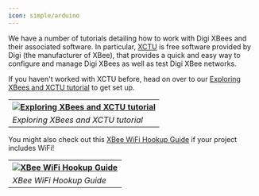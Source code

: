 ```yaml
---
icon: simple/arduino
---
```


We have a number of tutorials detailing how to work with Digi XBees and their associated software. In particular, [XCTU](https://www.digi.com/products/embedded-systems/digi-xbee/digi-xbee-tools/xctu) is free software provided by Digi (the manufacturer of XBee), that provides a quick and easy way to configure and manage Digi XBees as well as test Digi XBee networks. 

If you haven't worked with XCTU before, head on over to our [Exploring XBees and XCTU tutorial](https://learn.sparkfun.com/tutorials/exploring-xbees-and-xctu/all#starting-with-x-ctu) to get set up.  

<center><table class="tg">
  <tr>
    <th class="tg-v0mg"><a href="https://learn.sparkfun.com/tutorials/exploring-xbees-and-xctu/all#starting-with-x-ctu"><img src="https://cdn.sparkfun.com/assets/learn_tutorials/3/5/3/action-usb.jpg" alt="Exploring XBees and XCTU tutorial"></a></th>
  </tr>
  <tr>
    <td class="tg-v0mg"><i>Exploring XBees and XCTU tutorial</i></td>
  </tr>
</table>
</center>


You might also check out this [XBee WiFi Hookup Guide](https://learn.sparkfun.com/tutorials/xbee-wifi-hookup-guide) if your project includes WiFi! 

<center>
<table class="tg">
  <tr>
    <th class="tg-v0mg"><a href="https://learn.sparkfun.com/tutorials/xbee-wifi-hookup-guide"><img src="https://cdn.sparkfun.com/assets/8/5/c/f/e/528e6965757b7f2f628b456c.png" alt="XBee WiFi Hookup Guide"></a></th>
  </tr>
  <tr>
    <td class="tg-v0mg"><i>XBee WiFi Hookup Guide</i></td>
  </tr>
</table>
</center>
